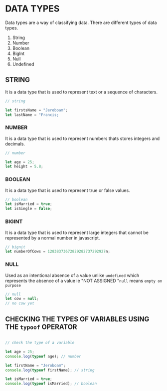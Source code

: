 # DATA TYPES

Data types are a way of classifying data. There are different types of data types.

1. String
2. Number
3. Boolean
4. BigInt
5. Null
6. Undefined

## STRING

It is a data type that is used to represent text or a sequence of characters.

```javascript
// string

let firstsName = "Jeroboam";
let lastName = "Francis;
```

### NUMBER

It is a data type that is used to represent numbers thats stores integers and decimals.

```javascript
// number

let age = 25;
let height = 5.8;

```

### BOOLEAN

It is a data type that is used to represent true or false values.

```javascript
// boolean
let isMarried = true;
let isSingle = false;       
```

### BIGINT

It is a data type that is used to represent large integers that cannot be represented by a normal number in javascript.

```javascript  
// bignit 
let numberOfCows = 12838373672829282737292927n;

```

### NULL

Used as an intentional absence of a value unlike `undefined` which represents the absence of a value  ie "NOT ASSIGNED "`null` means `empty on purpose`

```javascript
// null
let cow = null; 
// no cow yet

```

## CHECKING THE TYPES OF VARIABLES USING THE `typoof` OPERATOR

```javascript

// check the type of a variable

let age = 25;
console.log(typeof age); // number

let firstName = "Jeroboam"; 
console.log(typeof firstName); // string

let isMarried = true;
console.log(typeof isMarried); // boolean


```
